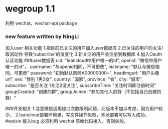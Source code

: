 # wegroup 1.1
利用 wechat，wechat-api package
### new feature       written by NingLi
加入user 相关功能
1.把目前已关注的用户加入user数据库
2.已关注的用户的关注/取消动作 导致'subscribe'的值变化
3.新关注的用户会注册到数据库
4.加入Oauth认证功能
###user数据表
uid: "leancloud中用户唯一的id",
openid: "微信中用户唯一的id"，
username: "与openid相同，不可更改",
nickname: "默认与微信相同，可更改"
password: "初始默认密码A00000000~",
headimgurl: "用户头像url",
sex: "性别 1男2女",
country: "国家",
province: "省";
city: "城市",
subscribe: "是否关注 1关注2没关注",
subscribeTime: "关注时间即注册时间"
groupCreated: "创建的群",
groupJoined: "参加其他人的群（不包括自己创建的群）"

###开发相关
1.注意微信调用接口次数限制问题，此版本不加以考虑，因为用户较少。
2.leancloud部署环境里，写文件操作失败，本地部署可以写入成功。
#weixin 接入bug
必须利用 wechat 原始代码接入，否则失败。
